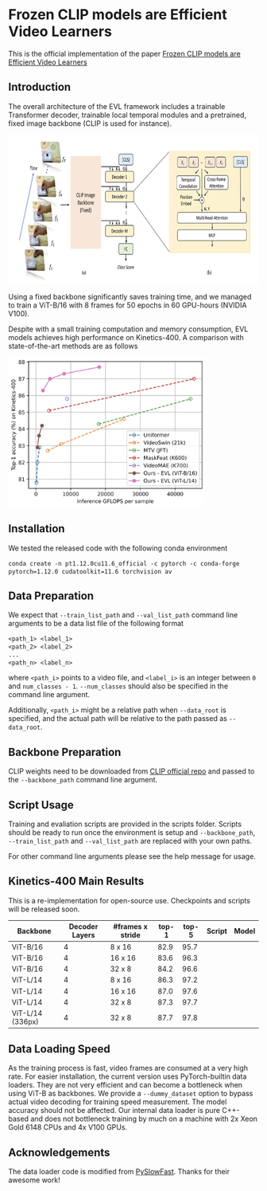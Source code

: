 # Frozen CLIP models are Efficient Video Learners

This is the official implementation of the paper [Frozen CLIP models are Efficient Video Learners](https://arxiv.org/abs/xxxx.xxxxx)

## Introduction

The overall architecture of the EVL framework includes a trainable Transformer decoder, trainable local temporal modules and a pretrained, fixed image backbone
(CLIP is used for instance).

<img src="figs/arch.png" height="300">

Using a fixed backbone significantly saves training time, and we managed to train a ViT-B/16 with 8 frames for 50 epochs in 60 GPU-hours (NVIDIA V100).

Despite with a small training computation and memory consumption, EVL models achieves high performance on Kinetics-400. A comparison with state-of-the-art methods
are as follows

<img src="figs/k400.png" height="300">

## Installation

We tested the released code with the following conda environment

```
conda create -n pt1.12.0cu11.6_official -c pytorch -c conda-forge pytorch=1.12.0 cudatoolkit=11.6 torchvision av
```

## Data Preparation

We expect that `--train_list_path` and `--val_list_path` command line arguments to be a data list file of the following format
```
<path_1> <label_1>
<path_2> <label_2>
...
<path_n> <label_n>
```
where `<path_i>` points to a video file, and `<label_i>` is an integer between `0` and `num_classes - 1`.
`--num_classes` should also be specified in the command line argument.

Additionally, `<path_i>` might be a relative path when `--data_root` is specified, and the actual path will be
relative to the path passed as `--data_root`.

## Backbone Preparation

CLIP weights need to be downloaded from [CLIP official repo](https://github.com/openai/CLIP/blob/d50d76daa670286dd6cacf3bcd80b5e4823fc8e1/clip/clip.py#L30)
and passed to the `--backbone_path` command line argument.

## Script Usage

Training and evaliation scripts are provided in the scripts folder.
Scripts should be ready to run once the environment is setup and 
`--backbone_path`, `--train_list_path` and `--val_list_path` are replaced with your own paths.

For other command line arguments please see the help message for usage.

## Kinetics-400 Main Results

This is a re-implementation for open-source use. Checkpoints and scripts will be released soon.

| Backbone | Decoder Layers | #frames x stride | top-1 | top-5 | Script | Model |
| - | - | - | - | - | - | - |
| ViT-B/16 | 4 | 8 x 16 | 82.9 | 95.7 | | |
| ViT-B/16 | 4 | 16 x 16 | 83.6 | 96.3 | | |
| ViT-B/16 | 4 | 32 x 8 | 84.2 | 96.6 | | |
| ViT-L/14 | 4 | 8 x 16 | 86.3 | 97.2 | | |
| ViT-L/14 | 4 | 16 x 16 | 87.0 | 97.6 | | |
| ViT-L/14 | 4 | 32 x 8 | 87.3 | 97.7 | | |
| ViT-L/14 (336px) | 4 | 32 x 8 | 87.7 | 97.8 | | |

## Data Loading Speed

As the training process is fast, video frames are consumed at a very high rate.
For easier installation, the current version uses PyTorch-builtin data loaders.
They are not very efficient and can become a bottleneck when using ViT-B as backbones.
We provide a `--dummy_dataset` option to bypass actual video decoding for training speed measurement. 
The model accuracy should not be affected. 
Our internal data loader is pure C++-based and does not bottleneck training by much on a machine with 2x Xeon Gold 6148 CPUs and 4x V100 GPUs.


## Acknowledgements

The data loader code is modified from [PySlowFast](https://github.com/facebookresearch/SlowFast). Thanks for their awesome work!